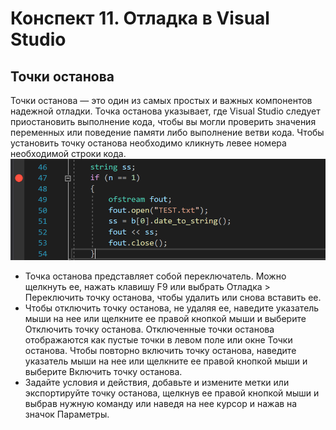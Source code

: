 # Конспект 11. Отладка в Visual Studio

## Точки останова
Точки останова — это один из самых простых и важных компонентов надежной отладки. Точка останова указывает, где Visual Studio следует приостановить выполнение кода, чтобы вы могли проверить значения переменных или поведение памяти либо выполнение ветви кода.
Чтобы установить точку останова необходимо кликнуть левее номера необходимой строки кода.
![Точка останова](https://github.com/fakokk/abstracts/blob/main/images/t_o.png)
- Точка останова представляет собой переключатель. Можно щелкнуть ее, нажать клавишу F9 или выбрать Отладка > Переключить точку останова, чтобы удалить или снова вставить ее.
- Чтобы отключить точку останова, не удаляя ее, наведите указатель мыши на нее или щелкните ее правой кнопкой мыши и выберите Отключить точку останова. Отключенные точки останова отображаются как пустые точки в левом поле или окне Точки останова. Чтобы повторно включить точку останова, наведите указатель мыши на нее или щелкните ее правой кнопкой мыши и выберите Включить точку останова.
- Задайте условия и действия, добавьте и измените метки или экспортируйте точку останова, щелкнув ее правой кнопкой мыши и выбрав нужную команду или наведя на нее курсор и нажав на значок Параметры.
